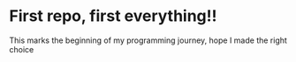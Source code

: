 # First repo, first everything!!
This marks the beginning of my programming journey, hope I made the right choice
